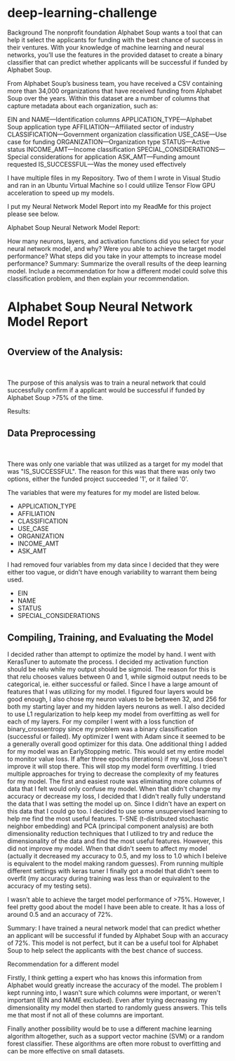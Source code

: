 # deep-learning-challenge

Background
The nonprofit foundation Alphabet Soup wants a tool that can help it select the applicants for funding with the best chance of success in their ventures. With your knowledge of machine learning and neural networks, you’ll use the features in the provided dataset to create a binary classifier that can predict whether applicants will be successful if funded by Alphabet Soup.

From Alphabet Soup’s business team, you have received a CSV containing more than 34,000 organizations that have received funding from Alphabet Soup over the years. Within this dataset are a number of columns that capture metadata about each organization, such as:

EIN and NAME—Identification columns
APPLICATION_TYPE—Alphabet Soup application type
AFFILIATION—Affiliated sector of industry
CLASSIFICATION—Government organization classification
USE_CASE—Use case for funding
ORGANIZATION—Organization type
STATUS—Active status
INCOME_AMT—Income classification
SPECIAL_CONSIDERATIONS—Special considerations for application
ASK_AMT—Funding amount requested
IS_SUCCESSFUL—Was the money used effectively

I have multiple files in my Repository.  Two of them I wrote in Visual Studio and ran in an Ubuntu Virtual Machine so I could utilize Tensor Flow GPU acceleration to speed up my models.

I put my Neural Network Model Report into my ReadMe for this project please see below.

Alphabet Soup Neural Network Model Report:

How many neurons, layers, and activation functions did you select for your neural network model, and why?
Were you able to achieve the target model performance?
What steps did you take in your attempts to increase model performance?
Summary: Summarize the overall results of the deep learning model. Include a recommendation for how a different model could solve this classification problem, and then explain your recommendation.

<h1><loud>Alphabet Soup Neural Network Model Report</loud><h1>

<h2>Overview of the Analysis:</h2><br>

The purpose of this analysis was to train a neural network that could successfully confirm if a applicant would be successful if funded by Alphabet Soup >75% of the time.

Results:

<h2>Data Preprocessing</h2><br>

There was only one variable that was utilized as a target for my model that was "IS_SUCCESSFUL".  The reason for this was that there was only two options, either the funded project succeeded '1', or it failed '0'. <br>

The variables that were my features for my model are listed below.<br>

<ul>
    <li>APPLICATION_TYPE </li>
    <li>AFFILIATION </li>
    <li>CLASSIFICATION </li>
    <li>USE_CASE </li>
    <li>ORGANIZATION </li>
    <li>INCOME_AMT </li>
    <li>ASK_AMT </li>
</ul>

I had removed four variables from my data since I decided that they were either too vague, or didn't have enough variability to warrant them being used.
<ul>
    <li>EIN</li>
    <li>NAME</li>
    <li>STATUS</li>
    <li>SPECIAL_CONSIDERATIONS</li>

</ul>

<h2>Compiling, Training, and Evaluating the Model</h2>

I decided rather than attempt to optimize the model by hand. I went with KerasTuner to automate the process.  I decided my activation function should be relu while my output should be sigmoid.  The reason for this is that relu chooses values between 0 and 1, while sigmoid output needs to be categorical, ie. either successful or failed.  Since I have a large amount of features that I was utilizing for my model.  I figured four layers would be good enough, I also chose my neuron values to be between 32, and 256 for both my starting layer and my hidden layers neurons as well.  I also decided to use L1 regularization to help keep my model from overfitting as well for each of my layers.  For my compiler I went with a loss function of binary_crossentropy since my problem was a binary classification (successful or failed).  My optimizer I went with Adam since it seemed to be a generally overall good optimizer for this data.  One additional thing I added for my model was an EarlyStopping metric.  This would set my entire model to monitor value loss.  If after three epochs (iterations) if my val_loss doesn't improve it will stop there.  This will stop my model form overfitting.  I tried multiple approaches for trying to decrease the complexity of my features for my model.  The first and easiest route was eliminating more columns of data that I felt would only confuse my model.  When that didn't change my accuracy or decrease my loss, I decided that I didn't really fully understand the data that I was setting the model up on.  Since I didn't have an expert on this data that I could go too.  I decided to use some unsupervised learning to help me find the most useful features.  T-SNE (t-distributed stochastic neighbor embedding) and PCA (principal component analysis) are both dimensionality reduction techniques that I utilized to try and reduce the dimensionality of the data and find the most useful features.  However, this did not improve my model.  When that didn't seem to affect my model (actually it decreased my accuracy to 0.5, and my loss to 1.0 which I beleive is equivalent to the model making random guesses).  From running multiple different settings with keras tuner I finally got a model that didn't seem to overfit (my accuracy during training was less than or equivalent to the accuracy of my testing sets).

I wasn't able to achieve the target model performance of >75%.  However, I feel pretty good about the model I have been able to create. It has a loss of around 0.5 and an accuracy of 72%.  

Summary:
I have trained a neural network model that can predict whether an applicant will be successful if funded by Alphabet Soup with an accuracy of 72%. This model is not perfect, but it can be a useful tool for Alphabet Soup to help select the applicants with the best chance of success.

Recommendation for a different model

Firstly, I think getting a expert who has knows this information from Alphabet would greatly increase the accuracy of the model.  The problem I kept running into, I wasn't sure which columns were important, or weren't important (EIN and NAME excluded).  Even after trying decreasing my dimensionality my model then started to randomly guess answers.  This tells me that most if not all of these columns are important.

Finally another possibility would be to use a different machine learning algorithm altogether, such as a support vector machine (SVM) or a random forest classifier. These algorithms are often more robust to overfitting and can be more effective on small datasets.
